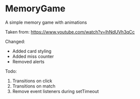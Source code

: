 # MemoryGame
A simple memory game with animations

Taken from: https://www.youtube.com/watch?v=lhNdUVh3qCc

Changed: 
* Added card styling 
* Added miss counter 
* Removed alerts 

Todo: 
1. Transitions on click 
2. Transitions on match 
3. Remove event listeners during setTimeout 
